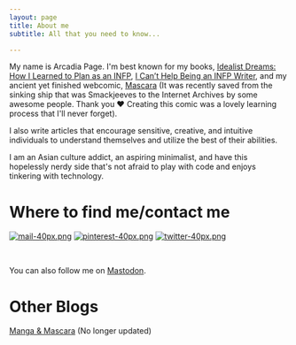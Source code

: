 ```yaml
---
layout: page
title: About me
subtitle: All that you need to know...

---
```

My name is Arcadia Page. I'm best known for my books, [Idealist Dreams: How I Learned to Plan as an INFP](https://payhip.com/b/KrBh),   [I Can’t Help Being an INFP Writer](https://payhip.com/b/4tWM), and my ancient yet finished webcomic, [Mascara](https://ia801806.us.archive.org/33/items/smackjeeves-59912/59912/index.html#1) (It was recently saved from the sinking ship that was Smackjeeves to the Internet Archives by some awesome people. Thank you ❤️ Creating this comic was a lovely learning process that I'll never forget).

I also write articles that encourage sensitive, creative, and intuitive individuals to understand themselves and utilize the best of their abilities.

I am an Asian culture addict, an aspiring minimalist, and have this hopelessly nerdy side that's not afraid to play with code and enjoys tinkering with technology.

# Where to find me/contact me

[![mail-40px.png](https://i.postimg.cc/yxz84Qmx/mail-40px.png)](mailto:arcadiapage@gmail.com) [![pinterest-40px.png](https://i.postimg.cc/gJh27F61/pinterest-40px.png)](https://www.pinterest.com/arcadiapage/) [![twitter-40px.png](https://i.postimg.cc/R0y0GVqc/twitter-40px.png)](https://twitter.com/arcadiapage)

<br/>

You can also follow me on [Mastodon](https://writing.exchange/web/@arcadiapage).

# Other Blogs

[Manga & Mascara](https://manga-arcadia.blogspot.com/) (No longer updated)